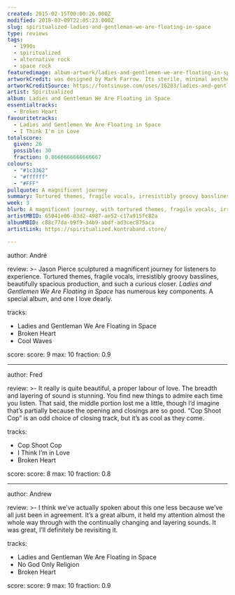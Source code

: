 ```yaml
---
created: 2015-02-15T00:00:26.000Z
modified: 2018-03-09T22:05:23.000Z
slug: spiritualized-ladies-and-gentleman-we-are-floating-in-space
type: reviews
tags:
  - 1990s
  - spiritualized
  - alternative rock
  - space rock
featuredimage: album-artwork/ladies-and-gentlemen-we-are-floating-in-space-spiritualized.jpg
artworkCredit: was designed by Mark Farrow. Its sterile, minimal aesthetic was made to resemble the packaging of prescription medicine. The cover promises ‘1 tablet 70 min’ of heartbreak and tenderness, and delivers. A 2009 edition of the album went so far as to package the songs in an enormous pill box, each song stored on a three-inch CD in an oversized blister pack.
artworkCreditSource: https://fontsinuse.com/uses/16203/ladies-and-gentlemen-we-are-floating-in-space
artist: Spiritualized
album: Ladies and Gentleman We Are Floating in Space
essentialtracks:
  - Broken Heart
favouritetracks:
  - Ladies and Gentlemen We Are Floating in Space
  - I Think I'm in Love
totalscore:
  given: 26
  possible: 30
  fraction: 0.8666666666666667
colours:
  - "#1c3362"
  - "#ffffff"
  - "#FFF"
pullquote: A magnificent journey
summary: Tortured themes, fragile vocals, irresistibly groovy basslines, beautifully spacious production, and such a curious closer. Ladies and Gentlemen We Are Floating in Space has numerous key components.
week: 3
blurb: A magnificent journey, with tortured themes, fragile vocals, irresistibly groovy basslines, beautifully spacious production, and such a curious closer.
artistMBID: 65041e06-83d2-4987-ae52-c17a915fc82a
albumMBID: c88c77da-b9f9-34b9-abdf-ad3cec875aca
artistLink: https://spiritualized.kontraband.store/

---
```


author: André

review: >-
  Jason Pierce sculptured a magnificent journey for listeners to experience. Tortured themes, fragile vocals, irresistibly groovy basslines, beautifully spacious production, and such a curious closer. *Ladies and Gentlemen We Are Floating in Space* has numerous key components. A special album, and one I love dearly.

tracks:
  - Ladies and Gentleman We Are Floating in Space
  - ­Broken Heart
  - ­Cool Waves

score:
  score: 9
  max: 10
  fraction: 0.9

---
author: Fred

review: >- 
  It really is quite beautiful, a proper labour of love. The breadth and layering of sound is stunning. You find new things to admire each time you listen. That said, the middle portion lost me a little, though I’d imagine that’s partially because the opening and closings are so good. “Cop Shoot Cop” is an odd choice of closing track, but it’s as cool as they come.

tracks:
  - Cop Shoot Cop
  - ­I Think I’m in Love
  - ­Broken Heart

score:
  score: 8
  max: 10
  fraction: 0.8

---
author: Andrew

review: >-
  I think we’ve actually spoken about this one less because we’ve all just been in agreement. It’s a great album, it held my attention almost the whole way through with the continually changing and layering sounds. It was great, I’ll definitely be revisiting it.

tracks:
  - Ladies and Gentleman We Are Floating in Space
  - ­No God Only Religion
  - ­Broken Heart

score:
  score: 9
  max: 10
  fraction: 0.9